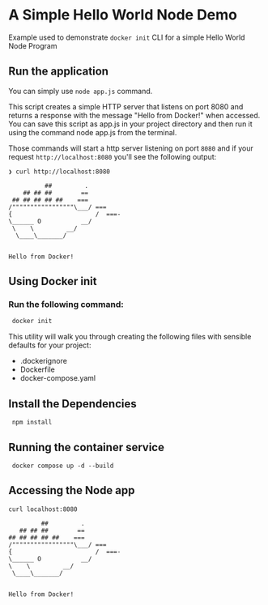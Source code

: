 # A Simple Hello World Node Demo 

Example used to demonstrate ```docker init``` CLI for a simple Hello World Node Program


## Run the application





You can simply use `node app.js` command.


This script creates a simple HTTP server that listens on port 8080 and returns a response with the message "Hello from Docker!" when accessed. You can save this script as app.js in your project directory and then run it using the command node app.js from the terminal.


Those commands will start a http server listening on port `8080` 
and if your request `http://localhost:8080` you'll see the following output: 
```shell
❯ curl http://localhost:8080

          ##         .
    ## ## ##        ==
 ## ## ## ## ##    ===
/"""""""""""""""""\___/ ===
{                       /  ===-
\______ O           __/
 \    \         __/
  \____\_______/


Hello from Docker!

```


## Using Docker init

### Run the following command:

```bash
 docker init
```

This utility will walk you through creating the following files with sensible defaults for your project:
  - .dockerignore
  - Dockerfile
  - docker-compose.yaml


## Install the Dependencies

```
 npm install
```
 
 ## Running the container service
 
 ```
  docker compose up -d --build
 ```
 
 ## Accessing the Node app
 
 ```
 curl localhost:8080

          ##         .
    ## ## ##        ==
 ## ## ## ## ##    ===
/"""""""""""""""""\___/ ===
{                       /  ===-
\______ O           __/
 \    \         __/
  \____\_______/


Hello from Docker!
```

